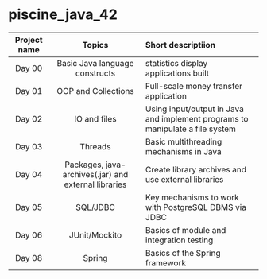 # piscine_java_42

Project name  | Topics| Short descriptiion
:------------:|:-------:|:--------------
Day 00|Basic Java language constructs|statistics display applications built
Day 01|OOP and Collections|Full-scale money transfer application
Day 02|IO and files|Using input/output in Java and implement programs to manipulate a file system
Day 03|Threads|Basic multithreading mechanisms in Java
Day 04|Packages, java-archives(.jar) and external libraries|Create library archives and use external libraries
Day 05|SQL/JDBC|Key mechanisms to work with PostgreSQL DBMS via JDBC
Day 06|JUnit/Mockito|Basics of module and integration testing
Day 08|Spring|Basics of the Spring framework